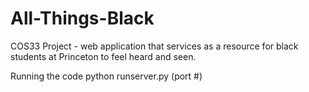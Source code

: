 # All-Things-Black
COS33 Project - web application that services as a resource for black students at Princeton to feel heard and seen.

Running the code
python runserver.py (port #)
